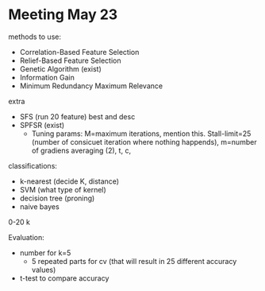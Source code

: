 # Meeting May 23 

methods to use:
- Correlation-Based Feature Selection 
- Relief-Based Feature Selection 
- Genetic Algorithm (exist)
- Information Gain
- Minimum Redundancy Maximum Relevance


extra 
- SFS (run 20 feature) best and desc
- SPFSR (exist)
	- Tuning params: M=maximum iterations, mention this. Stall-limit=25 (number of consicuet iteration where nothing happends), m=number of gradiens averaging (2), t, c,  

classifications:
- k-nearest (decide K, distance)
- SVM (what type of kernel)
- decision tree (proning)
- naive bayes 


0-20 k

Evaluation:
- number for k=5
	- 5 repeated parts for cv (that will result in 25 different accuracy values)
- t-test to compare accuracy
